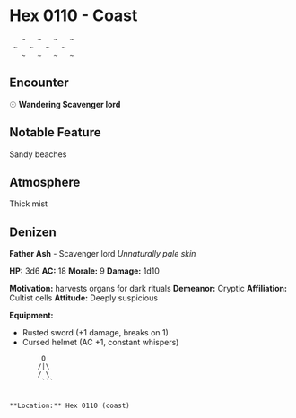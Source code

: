 # Hex 0110 - Coast
```
   ~   ~   ~   ~
 ~   ~   ~   ~
   ~   ~   ~   ~
```

## Encounter

☉ **Wandering Scavenger lord**

## Notable Feature

Sandy beaches

## Atmosphere

Thick mist

## Denizen

**Father Ash** - Scavenger lord
*Unnaturally pale skin*

**HP:** 3d6 **AC:** 18 **Morale:** 9
**Damage:** 1d10

**Motivation:** harvests organs for dark rituals
**Demeanor:** Cryptic
**Affiliation:** Cultist cells
**Attitude:** Deeply suspicious

**Equipment:**
- Rusted sword (+1 damage, breaks on 1)
- Cursed helmet (AC +1, constant whispers)


```
        O
       /|\
       / \
        ```


**Location:** Hex 0110 (coast)
